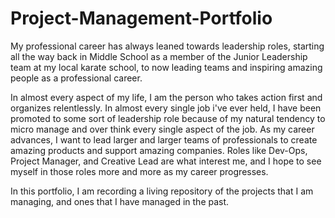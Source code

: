 # Project-Management-Portfolio
My professional career has always leaned towards leadership roles, starting all the way back in Middle School as a member of the Junior Leadership team at my local karate school, to now leading teams and inspiring amazing people as a professional career. 

In almost every aspect of my life, I am the person who takes action first and organizes relentlessly. In almost every single job i've ever held, I have been promoted to some sort of leadership role because of my natural tendency to micro manage and over think every single aspect of the job. 
As my career advances, I want to lead larger and larger teams of professionals to create amazing products and support amazing companies. Roles like Dev-Ops, Project Manager, and Creative Lead are what interest me, and I hope to see myself in those roles more and more as my career progresses. 

In this portfolio, I am recording a living repository of the projects that I am managing, and ones that I have managed in the past. 

